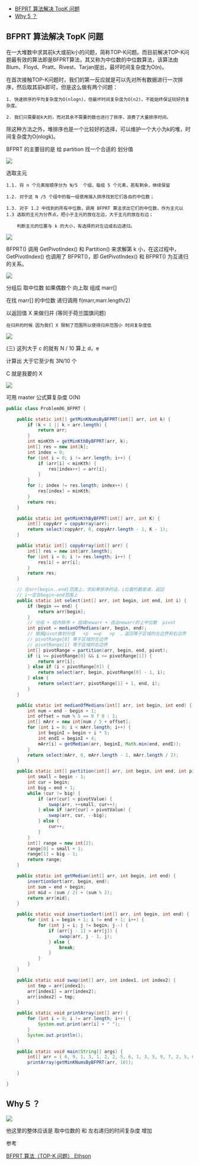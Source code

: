 - [BFPRT 算法解决 TopK 问题](#bfprt-算法解决-topk-问题)
- [Why 5 ？](#why-5-)

## BFPRT 算法解决 TopK 问题

在一大堆数中求其前k大或前k小的问题，简称TOP-K问题。而目前解决TOP-K问题最有效的算法即是BFPRT算法，其又称为中位数的中位数算法，该算法由Blum、Floyd、Pratt、Rivest、Tarjan提出，最坏时间复杂度为O(n)。

在首次接触TOP-K问题时，我们的第一反应就是可以先对所有数据进行一次排序，然后取其前k即可，但是这么做有两个问题： 

    1. 快速排序的平均复杂度为O(nlogn)，但最坏时间复杂度为O(n2)，不能始终保证较好的复杂度。 

    2. 我们只需要前k大的，而对其余不需要的数也进行了排序，浪费了大量排序时间。

除这种方法之外，堆排序也是一个比较好的选择，可以维护一个大小为k的堆，时间复杂度为O(nlogk)。

BFPRT 的主要目的是 给 partition 找一个合适的 划分值

![](pics/BFPRT%20(4).png)

选取主元

    1.1. 将 n 个元素按顺序分为 N/5​	个组，每组 5 个元素，若有剩余，继续保留
    
    1.2. 对于这 N /5 个组中的每一组使用插入排序找到它们各自的中位数；
    
    1.3. 对于 1.2 中找到的所有中位数，调用 BFPRT 算法求出它们的中位数，作为主元以 1.3 选取的主元为分界点，把小于主元的放在左边，大于主元的放在右边；
    
        判断主元的位置与 k 的大小，有选择的对左边或右边递归。

![](pics/BFPRT1.webp)

BFPRT() 调用 GetPivotIndex() 和 Partition() 来求解第 k 小，在这过程中，GetPivotIndex() 也调用了 BFPRT()，即 GetPivotIndex() 和 BFPRT() 为互递归的关系。



![](pics/BFPRT%20(3).png)

分组后 取中位数 如果偶数个 向上取 组成 marr[]

在找 marr[] 的中位数 递归调用 f(marr,marr.length/2)

以返回值 X 来做归并  (等同于荷兰国旗问题)

    在归并的时候 因为我们 X 限制了范围所以使得归并范围小 时间复杂度低

![](pics/BFPRT%20(2).png)

(三) 这列大于 c 的就有 N / 10 算上 d，e 

计算出 大于它至少有 3N/10 个  

C 就是我要的 X

![](pics/BFPRT%20(1).png)

可用 master 公式算复杂度 O(N) 

```java
public class Problem06_BFPRT {

	public static int[] getMinKNumsByBFPRT(int[] arr, int k) {
		if (k < 1 || k > arr.length) {
			return arr;
		}
		int minKth = getMinKthByBFPRT(arr, k);
		int[] res = new int[k];
		int index = 0;
		for (int i = 0; i != arr.length; i++) {
			if (arr[i] < minKth) {
				res[index++] = arr[i];
			}
		}
		for (; index != res.length; index++) {
			res[index] = minKth;
		}
		return res;
	}

	public static int getMinKthByBFPRT(int[] arr, int K) {
		int[] copyArr = copyArray(arr);
		return select(copyArr, 0, copyArr.length - 1, K - 1);
	}

	public static int[] copyArray(int[] arr) {
		int[] res = new int[arr.length];
		for (int i = 0; i != res.length; i++) {
			res[i] = arr[i];
		}
		return res;
	}

	// 在arr[begin..end]范围上，求如果排序的话，i位置的数是谁，返回
	// i一定在begin~end范围上
	public static int select(int[] arr, int begin, int end, int i) {
		if (begin == end) {
			return arr[begin];
		}
		// 分组 + 组内排序 + 组成newarr + 选出newarr的上中位数  pivot
		int pivot = medianOfMedians(arr, begin, end);
		// 根据pivot做划分值   <p  ==p   >p  ，返回等于区域的左边界和右边界
		// pivotRange[0] 等于区域的左边界
		// pivotRange[1] 等于区域的右边界
		int[] pivotRange = partition(arr, begin, end, pivot);
		if (i >= pivotRange[0] && i <= pivotRange[1]) {
			return arr[i];
		} else if (i < pivotRange[0]) {
			return select(arr, begin, pivotRange[0] - 1, i);
		} else {
			return select(arr, pivotRange[1] + 1, end, i);
		}
	}

	public static int medianOfMedians(int[] arr, int begin, int end) {
		int num = end - begin + 1;
		int offset = num % 5 == 0 ? 0 : 1;
		int[] mArr = new int[num / 5 + offset];
		for (int i = 0; i < mArr.length; i++) {
			int beginI = begin + i * 5;
			int endI = beginI + 4;
			mArr[i] = getMedian(arr, beginI, Math.min(end, endI));
		}
		return select(mArr, 0, mArr.length - 1, mArr.length / 2);
	}

	public static int[] partition(int[] arr, int begin, int end, int pivotValue) {
		int small = begin - 1;
		int cur = begin;
		int big = end + 1;
		while (cur != big) {
			if (arr[cur] < pivotValue) {
				swap(arr, ++small, cur++);
			} else if (arr[cur] > pivotValue) {
				swap(arr, cur, --big);
			} else {
				cur++;
			}
		}
		int[] range = new int[2];
		range[0] = small + 1;
		range[1] = big - 1;
		return range;
	}

	public static int getMedian(int[] arr, int begin, int end) {
		insertionSort(arr, begin, end);
		int sum = end + begin;
		int mid = (sum / 2) + (sum % 2);
		return arr[mid];
	}

	public static void insertionSort(int[] arr, int begin, int end) {
		for (int i = begin + 1; i != end + 1; i++) {
			for (int j = i; j != begin; j--) {
				if (arr[j - 1] > arr[j]) {
					swap(arr, j - 1, j);
				} else {
					break;
				}
			}
		}
	}

	public static void swap(int[] arr, int index1, int index2) {
		int tmp = arr[index1];
		arr[index1] = arr[index2];
		arr[index2] = tmp;
	}

	public static void printArray(int[] arr) {
		for (int i = 0; i != arr.length; i++) {
			System.out.print(arr[i] + " ");
		}
		System.out.println();
	}

	public static void main(String[] args) {
		int[] arr = { 6, 9, 1, 3, 1, 2, 2, 5, 6, 1, 3, 5, 9, 7, 2, 5, 6, 1, 9 };
		printArray(getMinKNumsByBFPRT(arr, 10));

	}

}
```


## Why 5 ？

![](pics/BFPRT_Why5.png)

他这里的整体应该是 取中位数的 和 左右递归的时间复杂度 增加


参考

[BFPRT 算法（TOP-K 问题） Ethson](https://segmentfault.com/a/1190000008322873)